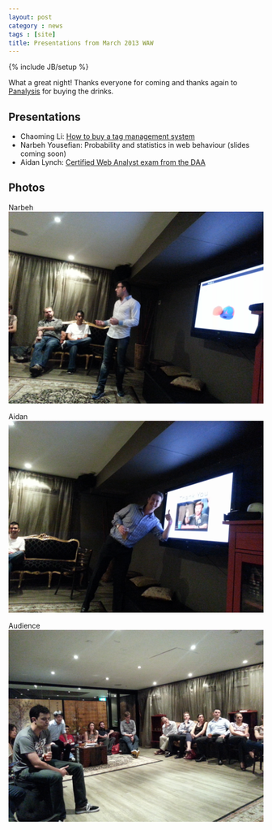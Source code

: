 ```yaml
---
layout: post
category : news
tags : [site]
title: Presentations from March 2013 WAW
---
```

{% include JB/setup %}

What a great night! Thanks everyone for coming and thanks again to [Panalysis](http://www.panalysis.com/) for buying the drinks.

Presentations
-------------

* Chaoming Li: [How to buy a tag management system](/assets/2013-03/Buying%20a%20tag%20management%20system%20solution.pdf)
* Narbeh Yousefian: Probability and statistics in web behaviour (slides coming soon)
* Aidan Lynch: [Certified Web Analyst exam from the DAA](/assets/2013-03/Certified%20Web%20Analyst%20Exam.pdf)

Photos
------

Narbeh
<img src="/assets/2013-03/WAW_Narbeh.jpg" />

Aidan
<img src="/assets/2013-03/WAW_Aidan.jpg" />

Audience
<img src="/assets/2013-03/WAW_audience.jpg" />

